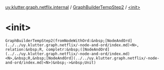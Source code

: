 [uy.klutter.graph.netflix.internal](../index.md) / [GraphBuilderTempStep2](index.md) / [&lt;init&gt;](.)


# &lt;init&gt;
`GraphBuilderTempStep2(fromNodeWithOrd:&nbsp;[NodeAndOrd](../../uy.klutter.graph.netflix/-node-and-ord/index.md)<N>, relation:&nbsp;R, completr:&nbsp;([NodeAndOrd](../../uy.klutter.graph.netflix/-node-and-ord/index.md)<N>,&nbsp;R,&nbsp;[NodeAndOrd](../../uy.klutter.graph.netflix/-node-and-ord/index.md)<N>)&nbsp;->&nbsp;Unit)`



